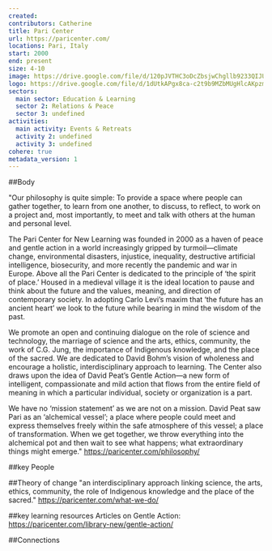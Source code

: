 ```yaml
---
created:
contributors: Catherine
title: Pari Center
url: https://paricenter.com/
locations: Pari, Italy
start: 2000
end: present
size: 4-10
image: https://drive.google.com/file/d/120pJVTHC3oDcZbsjwChgllb9233QIJUe/view?usp=drive_link
logo: https://drive.google.com/file/d/1dUtkAPgx8ca-c2t9b9MZbMUgHlcAKpzm/view?usp=drive_link
sectors:
  main sector: Education & Learning
  sector 2: Relations & Peace
  sector 3: undefined
activities: 
  main activity: Events & Retreats
  activity 2: undefined
  activity 3: undefined
cohere: true
metadata_version: 1
---
```



##Body

"Our philosophy is quite simple: To provide a space where people can gather together, to learn from one another, to discuss, to reflect, to work on a project and, most importantly, to meet and talk with others at the human and personal level.

The Pari Center for New Learning was founded in 2000 as a haven of peace and gentle action in a world increasingly gripped by turmoil—climate change, environmental disasters, injustice, inequality, destructive artificial intelligence, biosecurity, and more recently the pandemic and war in Europe. Above all the Pari Center is dedicated to the principle of ‘the spirit of place.’ Housed in a medieval village it is the ideal location to pause and think about the future and the values, meaning, and direction of contemporary society. In adopting Carlo Levi’s maxim that ‘the future has an ancient heart’ we look to the future while bearing in mind the wisdom of the past.

We promote an open and continuing dialogue on the role of science and technology, the marriage of science and the arts, ethics, community, the work of C.G. Jung, the importance of Indigenous knowledge, and the place of the sacred. We are dedicated to David Bohm’s vision of wholeness and encourage a holistic, interdisciplinary approach to learning. The Center also draws upon the idea of David Peat’s Gentle Action—a new form of intelligent, compassionate and mild action that flows from the entire field of meaning in which a particular individual, society or organization is a part.

We have no ‘mission statement’ as we are not on a mission. David Peat saw Pari as an ‘alchemical vessel’; a place where people could meet and express themselves freely within the safe atmosphere of this vessel; a place of transformation. When we get together, we throw everything into the alchemical pot and then wait to see what happens; what extraordinary things might emerge."
https://paricenter.com/philosophy/ 


##key People


##Theory of change
"an interdisciplinary approach linking science, the arts, ethics, community, the role of Indigenous knowledge and the place of the sacred."
https://paricenter.com/what-we-do/ 

##key learning resources
Articles on Gentle Action: https://paricenter.com/library-new/gentle-action/ 

##Connections


